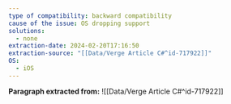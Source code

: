```yaml
---
type of compatibility: backward compatibility
cause of the issue: OS dropping support
solutions:
  - none
extraction-date: 2024-02-20T17:16:50
extraction-source: "[[Data/Verge Article C#^id-717922]]"
OS:
  - iOS
---
```


**Paragraph extracted from:** ![[Data/Verge Article C#^id-717922]]